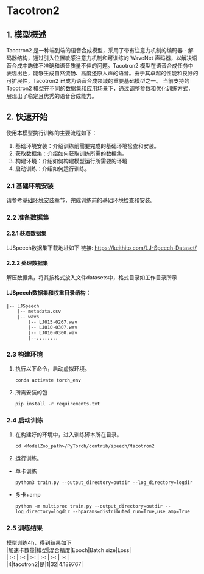 #  Tacotron2
## 1. 模型概述
Tacotron2 是一种端到端的语音合成模型，采用了带有注意力机制的编码器 - 解码器结构，通过引入位置敏感注意力机制和可训练的 WaveNet 声码器，以解决语音合成中韵律不准确和语音质量不佳的问题。Tacotron2 模型在语音合成任务中表现出色，能够生成自然流畅、高度还原人声的语音。由于其卓越的性能和良好的可扩展性，Tacotron2 已成为语音合成领域的重要基础模型之一。
当前支持的 Tacotron2 模型在不同的数据集和应用场景下，通过调整参数和优化训练方式，展现出了稳定且优秀的语音合成能力。

## 2. 快速开始
使用本模型执行训练的主要流程如下：
1. 基础环境安装：介绍训练前需要完成的基础环境检查和安装。
2. 获取数据集：介绍如何获取训练所需的数据集。
3. 构建环境：介绍如何构建模型运行所需要的环境
4. 启动训练：介绍如何运行训练。

### 2.1 基础环境安装
请参考[基础环境安装](../../../../doc/Environment.md)章节，完成训练前的基础环境检查和安装。

### 2.2 准备数据集
#### 2.2.1 获取数据集
LJSpeech数据集下载地址如下
链接: https://keithito.com/LJ-Speech-Dataset/ 

#### 2.2.2 处理数据集
解压数据集，将其按格式放入文件datasets中，格式目录如工作目录所示

#### LJSpeech数据集和权重目录结构：
```angular2html
|-- LJSpeech
    |-- metadata.csv 
    |-- wavs               
        |-- LJ015-0267.wav      
        |-- LJ010-0307.wav      
        |-- LJ010-0300.wav  
        |--........        
```

### 2.3 构建环境
1. 执行以下命令，启动虚拟环境。
    ```
    conda activate torch_env
    ```
   
2. 所需安装的包
    ```
    pip install -r requirements.txt
    ```
    
### 2.4 启动训练
1. 在构建好的环境中，进入训练脚本所在目录。
    ```
    cd <ModelZoo_path>/PyTorch/contrib/speech/tacotron2
    ```
   
2. 运行训练。

- 单卡训练
   ```
   python3 train.py --output_directory=outdir --log_directory=logdir
   ```
  
- 多卡+amp
   ```
   python -m multiproc train.py --output_directory=outdir --log_directory=logdir --hparams=distributed_run=True,use_amp=True
   ```




### 2.5 训练结果
模型训练4h，得到结果如下  
|加速卡数量|模型|混合精度|Epoch|Batch size|Loss|  
| :-: | :-: | :-: | :-: | :-: | :-: |   
|4|tacotron2|是|1|32|4.189767|




